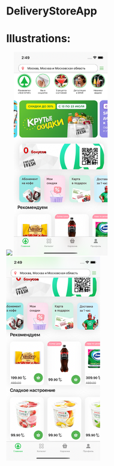 # DeliveryStoreApp

# Illustrations:

<img src="https://github.com/asapnastya/DeliveryStoreApp/blob/main/Illustrations/screenRecording.gif" width="250">  <img src="https://github.com/asapnastya/DeliveryStoreApp/blob/main/Illustrations/firstScreen.png" width="250">  <img src="https://github.com/asapnastya/DeliveryStoreApp/blob/main/Illustrations/secondScreen.png" width="250">

